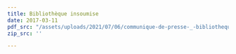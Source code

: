 ```yaml
---
title: Bibliothèque insoumise
date: 2017-03-11
pdf_src: "/assets/uploads/2021/07/06/communique-de-presse-_-bibliotheque-insoumise-3eme-edition.pdf"
zip_src: ''

---
```

